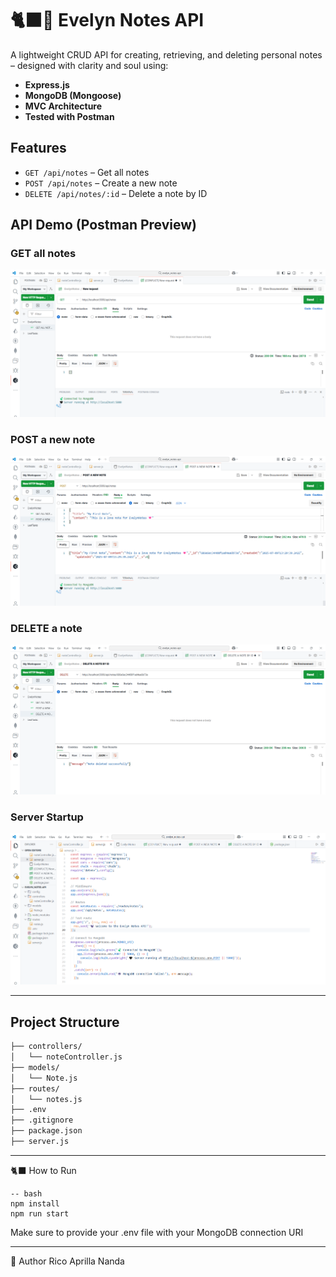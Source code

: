 # 🐈‍⬛🍃 Evelyn Notes API

A lightweight CRUD API for creating, retrieving, and deleting personal notes – designed with clarity and soul using:

- **Express.js**
- **MongoDB (Mongoose)**
- **MVC Architecture**
- **Tested with Postman**

## Features

- `GET /api/notes` – Get all notes
- `POST /api/notes` – Create a new note
- `DELETE /api/notes/:id` – Delete a note by ID

## API Demo (Postman Preview)

### GET all notes
![GET Request](assets/1.PNG)

### POST a new note
![POST Request](assets/2.PNG)

### DELETE a note
![DELETE Request](assets/3.PNG)

### Server Startup
![Server](assets/Server.PNG)

---

## Project Structure

```bash
├── controllers/
│   └── noteController.js
├── models/
│   └── Note.js
├── routes/
│   └── notes.js
├── .env
├── .gitignore
├── package.json
├── server.js

```

---

🐈‍⬛ How to Run

```
-- bash
npm install
npm run start

```

Make sure to provide your .env file with your MongoDB connection URI

---

🍃 Author Rico Aprilla Nanda

